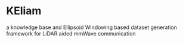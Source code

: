 # KEliam
a knowledge base and Ellipsoid Windowing based dataset generation framework for LiDAR aided mmWave communication
